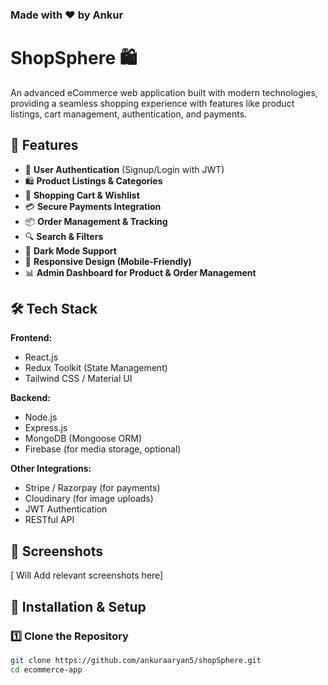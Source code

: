 ### Made with ❤️ by Ankur

# ShopSphere 🛍️
An advanced eCommerce web application built with modern technologies, providing a seamless shopping experience with features like product listings, cart management, authentication, and payments.

## 🚀 Features

- 🏪 **User Authentication** (Signup/Login with JWT)
- 🛍️ **Product Listings & Categories**
- 🛒 **Shopping Cart & Wishlist**
- 💳 **Secure Payments Integration**
- 📦 **Order Management & Tracking**
- 🔍 **Search & Filters**
- 🌙 **Dark Mode Support**
- 📱 **Responsive Design (Mobile-Friendly)**
- 📊 **Admin Dashboard for Product & Order Management**

## 🛠️ Tech Stack

**Frontend:**
- React.js 
- Redux Toolkit (State Management)
- Tailwind CSS / Material UI

**Backend:**
- Node.js
- Express.js
- MongoDB (Mongoose ORM)
- Firebase (for media storage, optional)

**Other Integrations:**
- Stripe / Razorpay (for payments)
- Cloudinary (for image uploads)
- JWT Authentication
- RESTful API

## 📸 Screenshots

[ Will Add relevant screenshots here]

## 🎯 Installation & Setup

### 1️⃣ Clone the Repository
```sh
git clone https://github.com/ankuraaryan5/shopSphere.git
cd ecommerce-app
